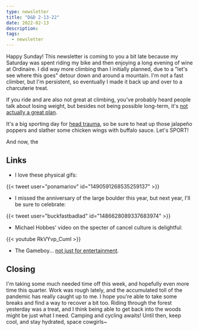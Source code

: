 ```yaml
---
type: newsletter
title: "D&D 2-13-22"
date: 2022-02-13
description: 
tags:
  - newsletter
---
```



Happy Sunday! This newsletter is coming to you a bit late because my Saturday was spent riding my bike and then enjoying a long evening of wine at Ordinaire. I did way more climbing than I initially planned, due to a "let's see where this goes" detour down and around a mountain. I'm not a fast climber, but I'm persistent, so eventually I made it back up and over to a charcuterie treat.

If you ride and are also not great at climbing, you've probably heard people talk about losing weight, but besides not being possible long-term, it's [not actually a great plan](https://www.bicycling.com/health-nutrition/a38950116/quit-obsessing-weight/).

It's a big sporting day for [head trauma](https://en.wikipedia.org/wiki/List_of_NFL_players_with_chronic_traumatic_encephalopathy), so be sure to heat up those jalapeño poppers and slather some chicken wings with buffalo sauce. Let's SPORT!

And now, the

## Links

- I love these physical gifs:

{{< tweet user="ponamariov" id="1490591268535259137" >}}

- I missed the anniversary of the large boulder this year, but next year, I'll be sure to celebrate:

{{< tweet user="buckfastbadlad" id="1486628089337683974" >}}

- Michael Hobbes' video on the specter of cancel culture is delightful:

{{< youtube RkVYvp_CumI >}}

- The Gameboy... [not just for entertainment](https://medium.com/attract-mode/the-game-boy-pediatric-sedation-headset-aka-pedisedate-3d02a18f348b).

## Closing

I'm taking some much needed time off this week, and hopefully even more time this quarter. Work was rough lately, and the accumulated toll of the pandemic has really caught up to me. I hope you're able to take some breaks and find a way to recover a bit too. Riding through the forest yesterday was a treat, and I think being able to get back into the woods might be just what I need. Camping and cycling awaits! Until then, keep cool, and stay hydrated, space cowgirls~